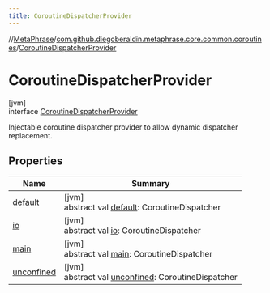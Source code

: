 ```yaml
---
title: CoroutineDispatcherProvider
---
```

//[MetaPhrase](../../../index.html)/[com.github.diegoberaldin.metaphrase.core.common.coroutines](../index.html)/[CoroutineDispatcherProvider](index.html)



# CoroutineDispatcherProvider



[jvm]\
interface [CoroutineDispatcherProvider](index.html)

Injectable coroutine dispatcher provider to allow dynamic dispatcher replacement.



## Properties


| Name | Summary |
|---|---|
| [default](default.html) | [jvm]<br>abstract val [default](default.html): CoroutineDispatcher |
| [io](io.html) | [jvm]<br>abstract val [io](io.html): CoroutineDispatcher |
| [main](main.html) | [jvm]<br>abstract val [main](main.html): CoroutineDispatcher |
| [unconfined](unconfined.html) | [jvm]<br>abstract val [unconfined](unconfined.html): CoroutineDispatcher |

